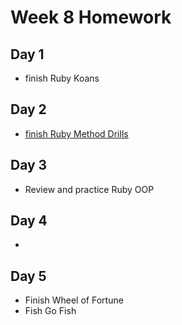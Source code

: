 
# Week 8 Homework

## Day 1
- finish Ruby Koans

## Day 2
- [finish Ruby Method Drills](https://github.com/SF-WDI-LABS/ruby-method-drills)

## Day 3
- Review and practice Ruby OOP

## Day 4
- 

## Day 5
- Finish Wheel of Fortune
- Fish Go Fish




